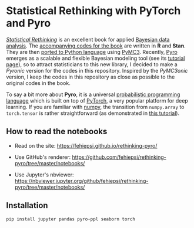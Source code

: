 # Statistical Rethinking with PyTorch and Pyro

[*Statistical Rethinking*](https://xcelab.net/rm/statistical-rethinking/) is an excellent book for applied [Bayesian data analysis](https://en.wikipedia.org/wiki/Bayesian_statistics). The [accompanying codes for the book](https://github.com/rmcelreath/rethinking) are written in **R** and **Stan**. They are then [ported to Python language](https://github.com/pymc-devs/resources/tree/master/Rethinking) using [PyMC3](https://docs.pymc.io/). Recently, [Pyro](http://pyro.ai/) emerges as a scalable and flexible Bayesian modeling tool (see its [tutorial page](http://pyro.ai/examples/)), so to attract statisticians to this new library, I decided to make a *Pyronic* version for the codes in this repository. Inspired by the *PyMC3onic* version, I keep the codes in this repository as close as possible to the original codes in the book.

To say a bit more about **Pyro**, it is a universal [probabilistic programming language](https://en.wikipedia.org/wiki/Probabilistic_programming_language) which is built on top of [PyTorch](https://pytorch.org/), a very popular platform for deep learning. If you are familiar with [numpy](http://www.numpy.org/), the transition from `numpy.array` to `torch.tensor` is rather straightforward (as demonstrated in [this tutorial](https://pytorch.org/tutorials/beginner/blitz/tensor_tutorial.html)).

## How to read the notebooks

+ Read on the site: https://fehiepsi.github.io/rethinking-pyro/

+ Use GitHub's renderer: https://github.com/fehiepsi/rethinking-pyro/tree/master/notebooks/

+ Use Jupyter's nbviewer: https://nbviewer.jupyter.org/github/fehiepsi/rethinking-pyro/tree/master/notebooks/

## Installation

```sh
pip install jupyter pandas pyro-ppl seaborn torch
```
